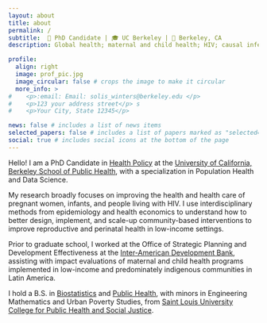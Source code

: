 ```yaml
---
layout: about
title: about
permalink: /
subtitle:  💼 PhD Candidate | 🎓 UC Berkeley | 📍 Berkeley, CA
description: Global health; maternal and child health; HIV; causal inference

profile:
  align: right
  image: prof_pic.jpg
  image_circular: false # crops the image to make it circular
  more_info: >
#    <p>:email: Email: solis_winters@berkeley.edu </p>
#    <p>123 your address street</p> s
#    <p>Your City, State 12345</p>

news: false # includes a list of news items
selected_papers: false # includes a list of papers marked as "selected={true}"
social: true # includes social icons at the bottom of the page
---
```


Hello! I am a PhD Candidate in [Health Policy](https://publichealth.berkeley.edu/academics/programs/health-policy-phd) at the [University of California, Berkeley School of Public Health](https://publichealth.berkeley.edu), with a specialization in Population Health and Data Science.

My research broadly focuses on improving the health and health care of pregnant women, infants, and people living with HIV. I use interdisciplinary methods from epidemiology and health economics to understand how to better design, implement, and scale-up community-based interventions to improve reproductive and perinatal health in low-income settings. 

Prior to graduate school, I worked at the Office of Strategic Planning and Development Effectiveness at the [Inter-American Development Bank](https://www.iadb.org/en/who-we-are/about-idb), assisting with impact evaluations of maternal and child health programs implemented in low-income and predominately indigenous communities in Latin America. 

I hold a B.S. in [Biostatistics](https://www.slu.edu/public-health-social-justice/programs-and-certificates/health-analytics/biostatistics.php) and [Public Health](https://www.slu.edu/public-health-social-justice/programs-and-certificates/public-health/public-health.php), with minors in Engineering Mathematics and Urban Poverty Studies, from [Saint Louis University College for Public Health and Social Justice](https://www.slu.edu/public-health-social-justice/index.php).

